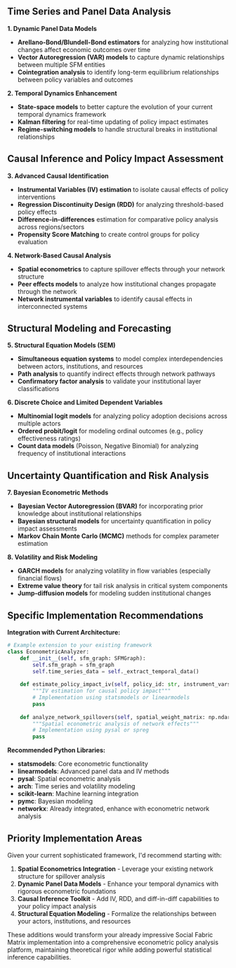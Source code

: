 ## Time Series and Panel Data Analysis

**1. Dynamic Panel Data Models**
- **Arellano-Bond/Blundell-Bond estimators** for analyzing how institutional changes affect economic outcomes over time
- **Vector Autoregression (VAR) models** to capture dynamic relationships between multiple SFM entities
- **Cointegration analysis** to identify long-term equilibrium relationships between policy variables and outcomes

**2. Temporal Dynamics Enhancement**
- **State-space models** to better capture the evolution of your current temporal dynamics framework
- **Kalman filtering** for real-time updating of policy impact estimates
- **Regime-switching models** to handle structural breaks in institutional relationships

## Causal Inference and Policy Impact Assessment

**3. Advanced Causal Identification**
- **Instrumental Variables (IV) estimation** to isolate causal effects of policy interventions
- **Regression Discontinuity Design (RDD)** for analyzing threshold-based policy effects
- **Difference-in-differences** estimation for comparative policy analysis across regions/sectors
- **Propensity Score Matching** to create control groups for policy evaluation

**4. Network-Based Causal Analysis**
- **Spatial econometrics** to capture spillover effects through your network structure
- **Peer effects models** to analyze how institutional changes propagate through the network
- **Network instrumental variables** to identify causal effects in interconnected systems

## Structural Modeling and Forecasting

**5. Structural Equation Models (SEM)**
- **Simultaneous equation systems** to model complex interdependencies between actors, institutions, and resources
- **Path analysis** to quantify indirect effects through network pathways
- **Confirmatory factor analysis** to validate your institutional layer classifications

**6. Discrete Choice and Limited Dependent Variables**
- **Multinomial logit models** for analyzing policy adoption decisions across multiple actors
- **Ordered probit/logit** for modeling ordinal outcomes (e.g., policy effectiveness ratings)
- **Count data models** (Poisson, Negative Binomial) for analyzing frequency of institutional interactions

## Uncertainty Quantification and Risk Analysis

**7. Bayesian Econometric Methods**
- **Bayesian Vector Autoregression (BVAR)** for incorporating prior knowledge about institutional relationships
- **Bayesian structural models** for uncertainty quantification in policy impact assessments
- **Markov Chain Monte Carlo (MCMC)** methods for complex parameter estimation

**8. Volatility and Risk Modeling**
- **GARCH models** for analyzing volatility in flow variables (especially financial flows)
- **Extreme value theory** for tail risk analysis in critical system components
- **Jump-diffusion models** for modeling sudden institutional changes

## Specific Implementation Recommendations

**Integration with Current Architecture:**

```python
# Example extension to your existing framework
class EconometricAnalyzer:
    def __init__(self, sfm_graph: SFMGraph):
        self.sfm_graph = sfm_graph
        self.time_series_data = self._extract_temporal_data()
    
    def estimate_policy_impact_iv(self, policy_id: str, instrument_vars: List[str]):
        """IV estimation for causal policy impact"""
        # Implementation using statsmodels or linearmodels
        pass
    
    def analyze_network_spillovers(self, spatial_weight_matrix: np.ndarray):
        """Spatial econometric analysis of network effects"""
        # Implementation using pysal or spreg
        pass
```

**Recommended Python Libraries:**
- **statsmodels**: Core econometric functionality
- **linearmodels**: Advanced panel data and IV methods
- **pysal**: Spatial econometric analysis
- **arch**: Time series and volatility modeling
- **scikit-learn**: Machine learning integration
- **pymc**: Bayesian modeling
- **networkx**: Already integrated, enhance with econometric network analysis

## Priority Implementation Areas

Given your current sophisticated framework, I'd recommend starting with:

1. **Spatial Econometrics Integration** - Leverage your existing network structure for spillover analysis
2. **Dynamic Panel Data Models** - Enhance your temporal dynamics with rigorous econometric foundations
3. **Causal Inference Toolkit** - Add IV, RDD, and diff-in-diff capabilities to your policy impact analysis
4. **Structural Equation Modeling** - Formalize the relationships between your actors, institutions, and resources

These additions would transform your already impressive Social Fabric Matrix implementation into a comprehensive econometric policy analysis platform, maintaining theoretical rigor while adding powerful statistical inference capabilities.